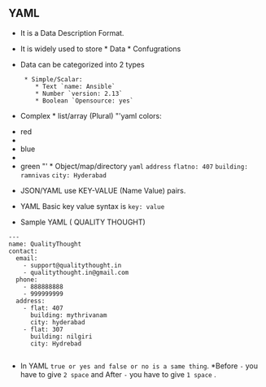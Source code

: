 ## YAML

* It is a Data Description Format.
* It is widely used to store 
       *  Data
       *  Confugrations
* Data can be categorized into 2 types  

       * Simple/Scalar: 
          * Text `name: Ansible`
          * Number `version: 2.13`
          * Boolean `Opensource: yes`    
          
* Complex 
       * list/array (Plural) 
         "'yaml
         colors:</li>
         <li>red<li>
         <li>blue<li>
         <li>green
         "'
       * Object/map/directory
        `yaml`
        `address`
        `flatno: 407`
        `building: ramnivas`
        `city: Hyderabad`

* JSON/YAML use KEY-VALUE (Name Value) pairs.
* YAML Basic key value syntax is `key: value`
* Sample YAML ( QUALITY THOUGHT)
```
---
name: QualityThought
contact:
  email:
    - support@qualitythought.in
    - qualitythought.in@gmail.com
  phone:
    - 888888888
    - 999999999
  address:
    - flat: 407 
      building: mythrivanam
      city: hyderabad
    - flat: 307
      building: nilgiri
      city: Hydrebad
  
```


* In YAML `true or yes and false or no is a same thing`.
*Before `-` you have to give `2 space` and After `-` you have to give `1 space` .